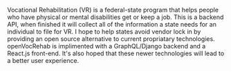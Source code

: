 Vocational Rehabilitation (VR) is a federal-state program that helps people who have physical or mental disabilities get or keep a job. This is a backend API, when finished it will collect all of the information a state needs for an individual to file for VR. I hope to help states avoid vendor lock in by providing an open source alternative to current propriatary technologies. openVocRehab is implimented with a GraphQL/Django backend and a React.js front-end. It's also hoped that these newer technologies will lead to a better user experience.
